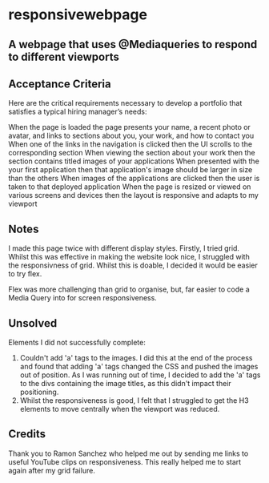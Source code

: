 # responsivewebpage

## A webpage that uses @Mediaqueries to respond to different viewports

## Acceptance Criteria
Here are the critical requirements necessary to develop a portfolio that satisfies a typical hiring manager’s needs:

When the page is loaded the page presents your name, a recent photo or avatar, and links to sections about you, your work, and how to contact you
When one of the links in the navigation is clicked then the UI scrolls to the corresponding section
When viewing the section about your work then the section contains titled images of your applications
When presented with the your first application then that application's image should be larger in size than the others
When images of the applications are clicked then the user is taken to that deployed application
When the page is resized or viewed on various screens and devices then the layout is responsive and adapts to my viewport

## Notes

I made this page twice with different display styles. Firstly, I tried grid. Whilst this was effective in making the website look nice, I struggled with the responsivness of grid. Whilst this is doable, I decided it would be easier to try flex. 

Flex was more challenging than grid to organise, but, far easier to code a Media Query into for screen responsiveness. 

## Unsolved

Elements I did not successfully complete:
1. Couldn't add 'a' tags to the images. I did this at the end of the process and found that adding 'a' tags changed the CSS and pushed the images out of position. As I was running out of time, I decided to add the 'a' tags to the divs containing the image titles, as this didn't impact their positioning.
2. Whilst the responsiveness is good, I felt that I struggled to get the H3 elements to move centrally when the viewport was reduced. 

## Credits

Thank you to Ramon Sanchez who helped me out by sending me links to useful YouTube clips on responsiveness. This really helped me to start again after my grid failure. 

